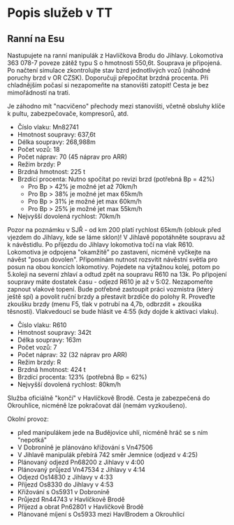 <!-- Brief
[This file contains description of work shifts simulated in the timetable. The description is in Czech language.]
-->

# Popis služeb v TT
## Ranní na Esu
Nastupujete na ranní manipulák z Havlíčkova Brodu do Jihlavy. Lokomotiva 363 078-7 poveze zátěž typu S o hmotnosti 550,6t. Souprava je připojená. 
Po načtení simulace zkontrolujte stav bzrd jednotlivých vozů (náhodné poruchy brzd v OR CZSK). Doporučuji přepočítat brzdná procenta.
Při chladnějším počasí si nezapomeňte na stanovišti zatopit!
Cesta je bez mimořádností na trati.

Je záhodno mít "nacvičeno" přechody mezi stanovišti, včetně obsluhy klíče k pultu, zabezpečovače, kompresorů, atd.

- Číslo vlaku: Mn82741
- Hmotnost soupravy: 637,6t
- Délka soupravy: 268,988m
- Počet vozů: 18
- Počet náprav: 70 (45 náprav pro ARR)
- Režim brzdy: P
- Brzdná hmotnost: 225 t
- Brzdící procenta: Nutno spočítat po revizi brzd (potřebná Bp = 42%)
  - Pro Bp > 42% je možné jet až 70km/h
  - Pro Bp > 38% je možné jet max 65km/h
  - Pro Bp > 31% je možné jet max 60km/h
  - Pro Bp > 25% je možné jet max 55km/h
- Nejvyšší dovolená rychlost: 70km/h

Pozor na poznámku v SJŘ - od km 200 platí rychlost 65km/h (oblouk před vjezdem do Jihlavy, kde se láme sklon)!
V Jihlavě popotáhněte soupravu až k návěstidlu.
Po příjezdu do Jihlavy lokomotiva točí na vlak R610. Lokomotiva je odpojena "okamžitě" po zastavení, nicméně vyčkejte na návěst "posun dovolen". Připomínám nutnost rozsvítit návěstní světla pro posun na obou koncích lokomotivy.
Pojedete na výtažnou kolej, potom po 5.koleji na severní zhlaví a odtud zpět na soupravu R610 na 13k.
Po připojení soupravy máte dostatek času - odjezd R610 je až v 5:02. Nezapomeňte zapnout vlakové topení. Bude potřebné zastoupit práci vozmistra (který ještě spí) a povolit ruční brzdy a přestavit brzdiče do polohy R.
Proveďte zkoušku brzdy (menu F5, tlak v potrubí na 4,7b, odbrzdit + zkouška těsnosti). Vlakvedoucí se bude hlásit ve 4:55 (kdy dojde k aktivaci vlaku).

- Číslo vlaku: R610
- Hmotnost soupravy: 342t
- Délka soupravy: 163m
- Počet vozů: 7
- Počet náprav: 32 (32 náprav pro ARR)
- Režim brzdy: R
- Brzdná hmotnost: 424 t
- Brzdící procenta: 123% (potřebná Bp = 62%)
- Nejvyšší dovolená rychlost: 80km/h

Služba oficiálně "končí" v Havlíčkově Brodě. Cesta je zabezpečená do Okrouhlice, nicméně lze pokračovat dál (nemám vyzkoušeno).

Okolní provoz:
- před manipulákem jede na Budějovice uhlí, nicméně hráč se s ním "nepotká"
- V Dobroníně je plánováno křižování s Vn47506
- V Jihlavě manipulák přebírá 742 směr Jemnice (odjezd v 4:25)
- Plánovaný odjezd Pn68200 z Jihlavy v 4:00
- Plánovaný průjezd Vn47534 z Jihlavy v 4:14
- Odjezd Os14830 z Jihlavy v 4:33
- Příjezd Os8330 do Jihlavy v 4:53
- Křižování s Os5931 v Dobroníně
- Průjezd Rn44743 v Havlíčkově Brodě
- Příjezd a obrat Pn62801 v Havlíčkově Brodě
- Plánované míjení s Os5933 mezi HavlBrodem a Okrouhlicí

